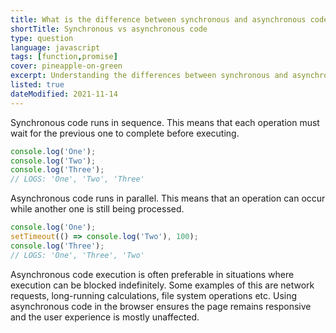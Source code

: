```yaml
---
title: What is the difference between synchronous and asynchronous code in JavaScript?
shortTitle: Synchronous vs asynchronous code
type: question
language: javascript
tags: [function,promise]
cover: pineapple-on-green
excerpt: Understanding the differences between synchronous and asynchronous code is a crucial piece of knowledge for every web developer.
listed: true
dateModified: 2021-11-14
---
```


Synchronous code runs in sequence. This means that each operation must wait for the previous one to complete before executing.

```js
console.log('One');
console.log('Two');
console.log('Three');
// LOGS: 'One', 'Two', 'Three'
```

Asynchronous code runs in parallel. This means that an operation can occur while another one is still being processed.

```js
console.log('One');
setTimeout(() => console.log('Two'), 100);
console.log('Three');
// LOGS: 'One', 'Three', 'Two'
```

Asynchronous code execution is often preferable in situations where execution can be blocked indefinitely. Some examples of this are network requests, long-running calculations, file system operations etc. Using asynchronous code in the browser ensures the page remains responsive and the user experience is mostly unaffected.
